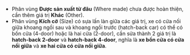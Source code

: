 - Phân vùng **Được sản xuất từ đâu** (Where made) chưa được hoàn thiện, cần thêm giá trị **Khác** (Other).
- Phân vùng **Kích cỡ** (Size) có sựa lấn làn giữa các giá trị, xe có cửa nối giữa khoang ngồi sau và khoang ngồi trước (hatch-back car) có thể có bốn cửa (4-door) hoặc là hai cửa (2-door), cần sửa thành 2 giá trị là **hatch-back 2-door** và **hatch-back 4-door**, nghĩa là **xe bốn cửa có cửa nối giữa** và **xe hai cửa có cửa nối giữa**.